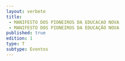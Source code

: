 ```yaml
---
layout: verbete
title:
 - MANIFESTO DOS PIONEIROS DA EDUCACAO NOVA
 - MANIFESTO DOS PIONEIROS DA EDUCAÇÃO NOVA
published: true
edition: 1  
type: T
subtype: Eventos
---
```


